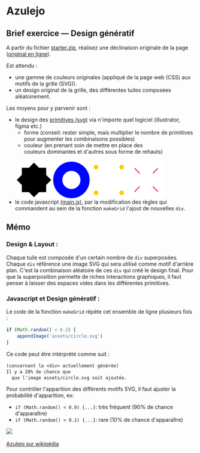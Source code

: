 # Azulejo

## Brief exercice — Design génératif

A partir du fichier [starter.zip](./starter.zip?raw=true), réalisez une déclinaison originale de la page ([original en ligne](https://jniac.github.io/education/javascript/azulejos/starter/)).

Est attendu : 
- une gamme de couleurs originales (appliqué de la page web (CSS) aux motifs de la grille (SVG)).
- un design original de la grille, des différentes tuiles composées aléatoirement.

Les moyens pour y parvenir sont :
- le design des [primitives (svg)](./starter/assets) via n'importe quel logiciel (illustrator, figma etc.)
	- forme (conseil: rester simple, mais multiplier le nombre de primitives pour augmenter les combinaisons possibles)
	- couleur (en prenant soin de mettre en place des couleurs dominantes et d'autres sous forme de rehauts)
  <br>
  <div style="display: flex; width: 100%">
	<img width="100px" src="starter/assets/bigstar.svg">
	<img width="100px" src="starter/assets/circle.svg">
	<img width="100px" src="starter/assets/four.svg">
	<img width="100px" src="starter/assets/redline-3.svg">
  </div>
- le code javascript [(main.js)](./starter/main.js#L56-L71), par la modification des règles qui commandent au sein de la fonction `makeGrid` l'ajout de nouvelles `div`.

## Mémo
### Design & Layout :  
  Chaque tuile est composée d'un certain nombre de `div` superposées. Chaque `div` référence une image SVG qui sera utilisé comme motif d'arrière plan. C'est la combinaison aléatoire de ces `div` qui créé le design final. Pour que la superposition permette de riches interactions graphiques, il faut penser à laisser des espaces vides dans les différentes primitives.

### Javascript et Design génératif :  
  Le code de la fonction `makeGrid` répète cet ensemble de ligne plusieurs fois : 
```javascript
if (Math.random() < 0.2) {
	appendImage('assets/circle.svg')
}
```
Ce code peut être intérprété comme suit :  
```
(concernant la <div> actuellement générée) 
Il y a 20% de chance que
  que l'image assets/circle.svg soit ajoutée.
```

Pour contrôler l'apparition des différents motifs SVG, il faut ajuster la probabilité d'apparition, ex:
- `if (Math.random() < 0.9) {...}`: très fréquent (90% de chance d'apparaître)
- `if (Math.random() < 0.1) {...}`: rare (10% de chance d'apparaître)

<image src='./azulejos.jpg' width='500'>

[Azulejo sur wikipédia](https://en.wikipedia.org/wiki/Azulejo)
